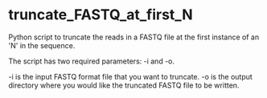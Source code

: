 # truncate_FASTQ_at_first_N
Python script to truncate the reads in a FASTQ file at the first instance of an 'N' in the sequence.

The script has two required parameters: -i and -o.

-i is the input FASTQ format file that you want to truncate.
-o is the output directory where you would like the truncated FASTQ file to be written.
